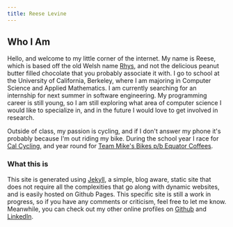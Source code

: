 ```yaml
---
title: Reese Levine
---
```


## Who I Am ##

Hello, and welcome to my little corner of the internet. My name is Reese, which is based off the old Welsh name [Rhys](http://www.behindthename.com/name/rhys), and not the delicious peanut butter filled chocolate that you probably associate it with. I go to school at the University of California, Berkeley, where I am majoring in Computer Science and Applied Mathematics. I am currently searching for an internship for next summer in software engineering.  My programming career is still young, so I am still exploring what area of computer science I would like to specialize in, and in the future I would love to get involved in research.

Outside of class, my passion is cycling, and if I don't answer my phone it's probably because I'm out riding my bike. During the school year I race for [Cal Cycling](http://cycling.berkeley.edu), and year round for [Team Mike's Bikes p/b Equator Coffees](http://teammikesbikes.com).

### What this is ###

This site is generated using [Jekyll](http://jekyllrb.com/), a simple, blog aware, static site that does not require all the complexities that go along with dynamic websites, and is easily hosted on Github Pages. This specific site is still a work in progress, so if you have any comments or criticism, feel free to let me know. Meanwhile, you can check out my other online profiles on [Github](https://github.com/reeselevine) and [LinkedIn](https://www.linkedin.com/profile/view?id=63416996&trk=nav_responsive_tab_profile).